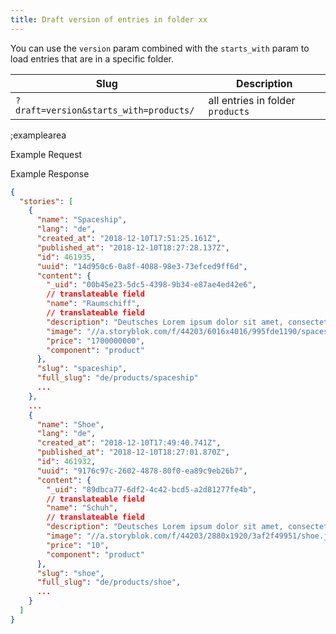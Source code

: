 ```yaml
---
title: Draft version of entries in folder xx
---
```


You can use the `version` param combined with the `starts_with` param to load entries that are in a specific folder.

| Slug | Description |
|--|--|
| `?draft=version&starts_with=products/` | all entries in folder `products` |

;examplearea

Example Request

<RequestExample url="https://api.storyblok.com/v1/cdn/stories/?version=draft&starts_with=products/&token=ask9soUkv02QqbZgmZdeDAtt"></RequestExample>

Example Response

```json
{
  "stories": [
    {
      "name": "Spaceship",
      "lang": "de",
      "created_at": "2018-12-10T17:51:25.161Z",
      "published_at": "2018-12-10T18:27:28.137Z",
      "id": 461935,
      "uuid": "14d950c6-0a8f-4088-98e3-73efced9ff6d",
      "content": {
        "_uid": "00b45e23-5dc5-4398-9b34-e87ae4ed42e6",
        // translateable field
        "name": "Raumschiff",
        // translateable field
        "description": "Deutsches Lorem ipsum dolor sit amet, consectetur adipiscing elit. In erat mauris, faucibus quis pharetra sit amet.",
        "image": "//a.storyblok.com/f/44203/6016x4016/995fde1190/spaceship.jpg",
        "price": "1700000000",
        "component": "product"
      },
      "slug": "spaceship",
      "full_slug": "de/products/spaceship"
      ...
    },
    ...
    {
      "name": "Shoe",
      "lang": "de",
      "created_at": "2018-12-10T17:49:40.741Z",
      "published_at": "2018-12-10T18:27:01.870Z",
      "id": 461932,
      "uuid": "9176c97c-2602-4878-80f0-ea89c9eb26b7",
      "content": {
        "_uid": "89dbca77-6df2-4c42-bcd5-a2d81277fe4b",
        // translateable field
        "name": "Schuh",
        // translateable field
        "description": "Deutsches Lorem ipsum dolor sit amet, consectetur adipiscing elit. In erat mauris, faucibus quis pharetra sit amet.",
        "image": "//a.storyblok.com/f/44203/2880x1920/3af2f49951/shoe.jpg",
        "price": "10",
        "component": "product"
      },
      "slug": "shoe",
      "full_slug": "de/products/shoe",
      ...
    }
  ]
}
```